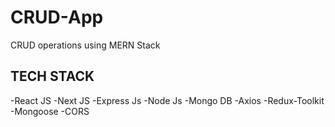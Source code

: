 # CRUD-App
CRUD operations using MERN Stack
## TECH STACK
-React JS
-Next JS
-Express Js
-Node Js
-Mongo DB
-Axios
-Redux-Toolkit
-Mongoose
-CORS
